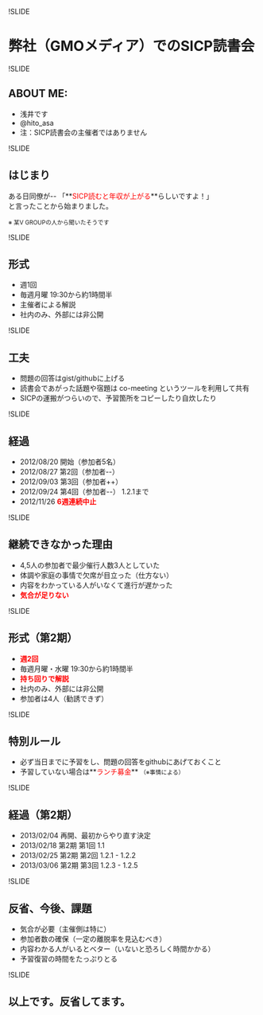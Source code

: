 !SLIDE
# 弊社（GMOメディア）でのSICP読書会

!SLIDE
## ABOUT ME:
* 浅井です
* @hito_asa
* 注：SICP読書会の主催者ではありません

!SLIDE
## はじまり
ある日同僚が--
「**<font color="red">SICP読むと年収が上がる</font>**らしいですよ！」  
と言ったことから始まりました。

<small>※ 某V GROUPの人から聞いたそうです</small>

!SLIDE
## 形式
* 週1回
* 毎週月曜 19:30から約1時間半
* 主催者による解説
* 社内のみ、外部には非公開

!SLIDE
## 工夫
* 問題の回答はgist/githubに上げる
* 読書会であがった話題や宿題は co-meeting というツールを利用して共有
* SICPの運搬がつらいので、予習箇所をコピーしたり自炊したり

!SLIDE
## 経過
* 2012/08/20 開始（参加者5名）
* 2012/08/27 第2回（参加者\-\-）
* 2012/09/03 第3回（参加者++）
* 2012/09/24 第4回（参加者\-\-） 1.2.1まで
* 2012/11/26 **<font color="red">6週連続中止</font>**

!SLIDE
## 継続できなかった理由
* 4,5人の参加者で最少催行人数3人としていた
* 体調や家庭の事情で欠席が目立った（仕方ない）
* 内容をわかっている人がいなくて進行が遅かった
* **<font color="red">気合が足りない</font>**

!SLIDE
## 形式（第2期）
* **<font color="red">週2回</font>**
* 毎週月曜・水曜 19:30から約1時間半
* **<font color="red">持ち回りで解説</font>**
* 社内のみ、外部には非公開
* 参加者は4人（勧誘できず）

!SLIDE
## 特別ルール
* 必ず当日までに予習をし、問題の回答をgithubにあげておくこと
* 予習していない場合は**<font color="red">ランチ募金</font>** <small>（※事情による）</small>

!SLIDE
## 経過（第2期）
* 2013/02/04 再開、最初からやり直す決定
* 2013/02/18 第2期 第1回 1.1
* 2013/02/25 第2期 第2回 1.2.1 - 1.2.2
* 2013/03/06 第2期 第3回 1.2.3 - 1.2.5

!SLIDE
## 反省、今後、課題
* 気合が必要（主催側は特に）
* 参加者数の確保（一定の離脱率を見込むべき）
* 内容わかる人がいるとベター（いないと恐ろしく時間かかる）
* 予習復習の時間をたっぷりとる

!SLIDE
## 以上です。反省してます。


